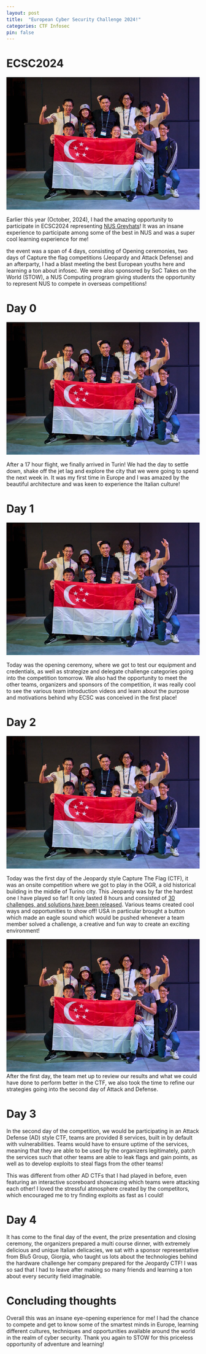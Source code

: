 ```yaml
---
layout: post
title:  "European Cyber Security Challenge 2024!"
categories: CTF Infosec
pin: false
---
```


ECSC2024
===========================
![Team Photo](../assets/images/ecsc/ecsc_team.png)

Earlier this year (October, 2024), I had the amazing opportunity to participate in ECSC2024 representing [NUS Greyhats](https://nusgreyhats.org/team/)! It was an insane experience to participate among some of the best in NUS and was a super cool learning experience for me!

the event was a span of 4 days, consisting of Opening ceremonies, two days of Capture the flag competitions (Jeopardy and Attack Defense) and an afterparty, I had a blast meeting the best European youths here and learning a ton about infosec. We were also sponsored by SoC Takes on the World (STOW), a NUS Computing program giving students the opportunity to represent NUS to compete in overseas competitions!

# Day 0

![First day in Turino](../assets/images/ecsc/ecsc_team.png)

After a 17 hour flight, we finally arrived in Turin! We had the day to settle down, shake off the jet lag and explore the city that we were going to spend the next week in. It was my first time in Europe and I was amazed by the beautiful architecture and was keen to experience the Italian culture!

# Day 1

![Reviewing Stragtegies](../assets/images/ecsc/ecsc_team.png)

Today was the opening ceremony, where we got to test our equipment and credentials, as well as strategize and delegate challenge categories going into the competition tomorrow. We also had the opportunity to meet the other teams, organizers and sponsors of the competition, it was really cool to see the various team introduction videos and learn about the purpose and motivations behind why ECSC was conceived in the first place!

# Day 2
![Jeopardy day](../assets/images/ecsc/ecsc_team.png)

Today was the first day of the Jeopardy style Capture The Flag (CTF), it was an onsite competition where we got to play in the OGR, a old historical building in the middle of Turino city.
This Jeopardy was by far the hardest one I have played so far! It only lasted 8 hours and consisted of [30 challenges, and solutions have been released](https://github.com/ECSC2024/ECSC2024-CTF-Jeopardy). Various teams created cool ways and opportunities to show off! USA in particular brought a button which made an eagle sound which would be pushed whenever a team member solved a challenge, a creative and fun way to create an exciting environment!


![Reviewing Stragtegies](../assets/images/ecsc/ecsc_team.png)
After the first day, the team met up to review our results and what we could have done to perform better in the CTF, we also took the time to refine our strategies going into the second day of Attack and Defense.

# Day 3
In the second day of the competition, we would be participating in an Attack Defense (AD) style CTF, teams are provided 8 services, built in by default with vulnerabilities. Teams would have to ensure uptime of the services, meaning that they are able to be used by the organizers legitimately, patch the services such that other teams are able to leak flags and gain points, as well as to develop exploits to steal flags from the other teams!

This was different from other AD CTFs that I had played in before, even featuring an interactive scoreboard showcasing which teams were attacking each other! I loved the stressful atmosphere created by the competitors, which encouraged me to try finding exploits as fast as I could!

# Day 4
It has come to the final day of the event, the prize presentation and closing ceremony, the organizers prepared a multi course dinner, with extremely delicious and unique Italian delicacies, we sat with a sponsor representative from Blu5 Group, Giorgia, who taught us lots about the technologies behind the hardware challenge her company prepared for the Jeopardy CTF! I was so sad that I had to leave after making so many friends and learning a ton about every security field imaginable.

# Concluding thoughts
Overall this was an insane eye-opening experience for me! I had the chance to compete and get to know some of the smartest minds in Europe, learning different cultures, techniques and opportunities available around the world in the realm of cyber security. Thank you again to STOW for this priceless opportunity of adventure and learning!




